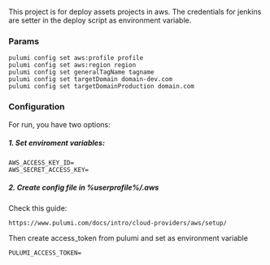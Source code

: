 This project is for deploy assets projects in aws. The credentials for jenkins are setter in the deploy script as
environment variable.

### Params

```
pulumi config set aws:profile profile
pulumi config set aws:region region
pulumi config set generalTagName tagname
pulumi config set targetDomain domain-dev.com
pulumi config set targetDomainProduction domain.com
```

### Configuration

For run, you have two options:

##### 1. Set enviroment variables:

```
AWS_ACCESS_KEY_ID=
AWS_SECRET_ACCESS_KEY=
```

##### 2. Create config file in %userprofile%/.aws

Check this guide:

```
https://www.pulumi.com/docs/intro/cloud-providers/aws/setup/
```

Then create access_token from pulumi and set as environment variable

```
PULUMI_ACCESS_TOKEN=
```
